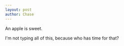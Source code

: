 ```yaml
---
layout: post
author: Chase
---
```

An apple is sweet.

I'm not typing all of this, because who has time for that?
